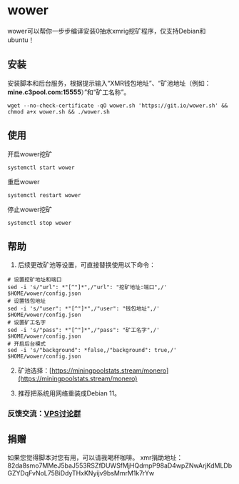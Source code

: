 # wower
wower可以帮你一步步编译安装0抽水xmrig挖矿程序，仅支持Debian和ubuntu！

## 安装

安装脚本和后台服务，根据提示输入“XMR钱包地址”、“矿池地址（例如：**mine.c3pool.com:15555**）”和“矿工名称”。

```
wget --no-check-certificate -qO wower.sh 'https://git.io/wower.sh' && chmod a+x wower.sh && ./wower.sh
```

## 使用
开启wower挖矿
```
systemctl start wower
```
重启wower
```
systemctl restart wower
```
停止wower挖矿
```
systemctl stop wower
```

## 帮助
1. 后续更改矿池等设置，可直接替换使用以下命令：

```
# 设置挖矿地址和端口
sed -i 's/"url": *"[^"]*",/"url": "挖矿地址:端口",/' $HOME/wower/config.json
# 设置钱包地址
sed -i 's/"user": *"[^"]*",/"user": "钱包地址",/' $HOME/wower/config.json
# 设置矿工名字
sed -i 's/"pass": *"[^"]*",/"pass": "矿工名字",/' $HOME/wower/config.json
# 开启后台模式
sed -i 's/"background": *false,/"background": true,/' $HOME/wower/config.json
```


2. 矿池选择：[https://miningpoolstats.stream/monero](https://miningpoolstats.stream/monero)

3. 推荐把系统用网络重装成Debian 11。

### 反馈交流：[VPS讨论群](https://t.me/vpsqun)

## 捐赠
如果您觉得脚本对您有用，可以请我喝杯咖啡。
xmr捐助地址：
    82da8smo7MMeJ5baJ553RSZfDUWSfMjHQdmpP98aD4wpZNwArjKdMLDbGZYDqFvNoL75BiDdyTHxKNyijv9bsMmrM1k7rYw

